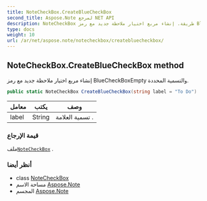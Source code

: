 ```yaml
---
title: NoteCheckBox.CreateBlueCheckBox
second_title: Aspose.Note لمرجع NET API
description: NoteCheckBox طريقة. إنشاء مربع اختيار ملاحظة جديد مع رمز BlueCheckBoxEmpty والتسمية المحددة.
type: docs
weight: 10
url: /ar/net/aspose.note/notecheckbox/createbluecheckbox/
---
```

## NoteCheckBox.CreateBlueCheckBox method

إنشاء مربع اختيار ملاحظة جديد مع رمز BlueCheckBoxEmpty والتسمية المحددة.

```csharp
public static NoteCheckBox CreateBlueCheckBox(string label = "To Do")
```

| معامل | يكتب | وصف |
| --- | --- | --- |
| label | String | تسمية العلامة . |

### قيمة الإرجاع

ملف[`NoteCheckBox`](../) .

### أنظر أيضا

* class [NoteCheckBox](../)
* مساحة الاسم [Aspose.Note](../../notecheckbox/)
* المجسم [Aspose.Note](../../../)


